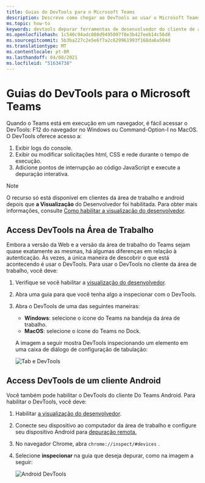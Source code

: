 ```yaml
---
title: Guias do DevTools para o Microsoft Teams
description: Descreve como chegar ao DevTools ao usar o Microsoft Teams Desktop Client
ms.topic: how-to
keywords: devtools depurar ferramentas de desenvolvedor do cliente de área de trabalho do chrome móvel
ms.openlocfilehash: 1c540c94adc080d9495097f8e3b427eeb14c56d8
ms.sourcegitcommit: 5b3ba227c2e5e6f7a2c629961993f168da6a504d
ms.translationtype: MT
ms.contentlocale: pt-BR
ms.lasthandoff: 04/08/2021
ms.locfileid: "51634738"
---
```

# <a name="devtools-for-microsoft-teams-tabs"></a>Guias do DevTools para o Microsoft Teams

Quando o Teams está em execução em um navegador, é fácil acessar o DevTools: F12 do navegador no Windows ou Command-Option-I no MacOS. O DevTools oferece acesso a:

1. Exibir logs do console.
1. Exibir ou modificar solicitações html, CSS e rede durante o tempo de execução.
1. Adicione pontos de interrupção ao código JavaScript e execute a depuração interativa.

> [!NOTE]
> O recurso só está disponível em clientes da área de trabalho e android depois que **a Visualização** do Desenvolvedor foi habilitada. Para obter mais informações, consulte [Como habilitar a visualização do desenvolvedor](~/resources/dev-preview/developer-preview-intro.md).

## <a name="access-devtools-in-the-desktop"></a>Access DevTools na Área de Trabalho

Embora a versão da Web e a versão da área de trabalho do Teams sejam quase exatamente as mesmas, há algumas diferenças em relação à autenticação. Às vezes, a única maneira de descobrir o que está acontecendo é usar o DevTools. Para usar o DevTools no cliente da área de trabalho, você deve:

1. Verifique se você habilitar a [visualização do desenvolvedor](~/resources/dev-preview/developer-preview-intro.md).
1. Abra uma guia para que você tenha algo a inspecionar com o DevTools.
1. Abra o DevTools de uma das seguintes maneiras:
    * **Windows**: selecione o ícone do Teams na bandeja da área de trabalho.
    * **MacOS**: selecione o ícone do Teams no Dock.
 
   A imagem a seguir mostra DevTools inspecionando um elemento em uma caixa de diálogo de configuração de tabulação:

   ![Tab e DevTools](~/assets/images/dev-preview/tab-and-devtools.png)

## <a name="access-devtools-from-an-android-client"></a>Access DevTools de um cliente Android

Você também pode habilitar o DevTools do cliente Do Teams Android. Para habilitar o DevTools, você deve:

1. Habilitar [a visualização do desenvolvedor](~/resources/dev-preview/developer-preview-intro.md).
1. Conecte seu dispositivo ao computador da área de trabalho e configure seu dispositivo Android para [depuração remota.](https://developers.google.com/web/tools/chrome-devtools/remote-debugging/)
1. No navegador Chrome, abra `chrome://inspect/#devices` .
1. Selecione **inspecionar** na guia que deseja depurar, como na imagem a seguir:

   ![Android DevTools](~/assets/images/android-devtools.png)
